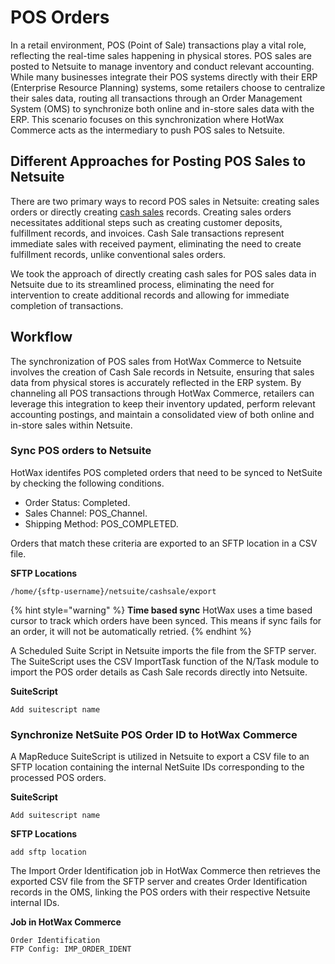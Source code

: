 # POS Orders

In a retail environment, POS (Point of Sale) transactions play a vital role, reflecting the real-time sales happening in physical stores. POS sales are posted to Netsuite to manage inventory and conduct relevant accounting. While many businesses integrate their POS systems directly with their ERP (Enterprise Resource Planning) systems, some retailers choose to centralize their sales data, routing all transactions through an Order Management System (OMS) to synchronize both online and in-store sales data with the ERP. This scenario focuses on this synchronization where HotWax Commerce acts as the intermediary to push POS sales to Netsuite.

## Different Approaches for Posting POS Sales to Netsuite

There are two primary ways to record POS sales in Netsuite: creating sales orders or directly creating [cash sales][cashSale] records. Creating sales orders necessitates additional steps such as creating customer deposits, fulfillment records, and invoices. Cash Sale transactions represent immediate sales with received payment, eliminating the need to create fulfillment records, unlike conventional sales orders.

We took the approach of directly creating cash sales for POS sales data in Netsuite due to its streamlined process, eliminating the need for intervention to create additional records and allowing for immediate completion of transactions.


## Workflow

The synchronization of POS sales from HotWax Commerce to Netsuite involves the creation of Cash Sale records in Netsuite, ensuring that sales data from physical stores is accurately reflected in the ERP system. By channeling all POS transactions through HotWax Commerce, retailers can leverage this integration to keep their inventory updated, perform relevant accounting postings, and maintain a consolidated view of both online and in-store sales within Netsuite.

### Sync POS orders to Netsuite

HotWax identifes POS completed orders that need to be synced to NetSuite by checking the following conditions. 
- Order Status: Completed.
- Sales Channel: POS_Channel.
- Shipping Method: POS_COMPLETED.

Orders that match these criteria are exported to an SFTP location in a CSV file.

**SFTP Locations**
```
/home/{sftp-username}/netsuite/cashsale/export
```

{% hint style="warning" %}
**Time based sync** HotWax uses a time based cursor to track which orders have been synced. This means if sync fails for an order, it will not be automatically retried.
{% endhint %}


A Scheduled Suite Script in Netsuite imports the file from the SFTP server. The SuiteScript uses the CSV ImportTask function of the N/Task module to import the POS order details as Cash Sale records directly into Netsuite.

**SuiteScript**
```
Add suitescript name
```

### Synchronize NetSuite POS Order ID to HotWax Commerce
A MapReduce SuiteScript is utilized in Netsuite to export a CSV file to an SFTP location containing the internal NetSuite IDs corresponding to the processed POS orders.

**SuiteScript**
```
Add suitescript name
```
**SFTP Locations**
```
add sftp location
```

The Import Order Identification job in HotWax Commerce then retrieves the exported CSV file from the SFTP server and creates Order Identification records in the OMS, linking the POS orders with their respective Netsuite internal IDs.

**Job in HotWax Commerce**
```
Order Identification
FTP Config: IMP_ORDER_IDENT
```

<!-- page links -->
[cashSale]:https://docs.oracle.com/en/cloud/saas/netsuite/ns-online-help/section_N407231.html#Cash-Sale-Import
